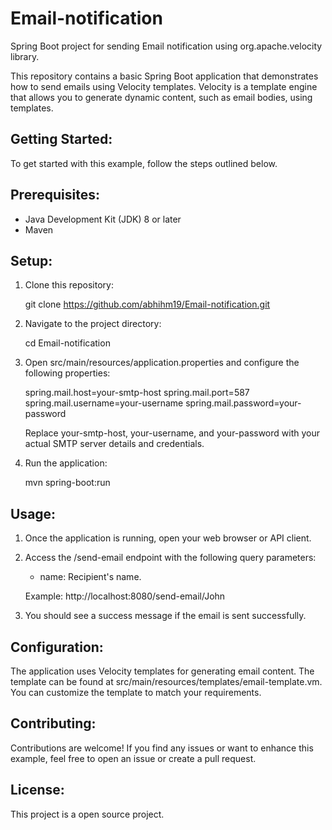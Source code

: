 # Email-notification
Spring Boot project for sending Email notification using org.apache.velocity library.

This repository contains a basic Spring Boot application that demonstrates how to send emails using Velocity templates. Velocity is a template engine that allows you to generate dynamic content, such as email bodies, using templates.

## Getting Started:

To get started with this example, follow the steps outlined below.

## Prerequisites:

- Java Development Kit (JDK) 8 or later
- Maven

## Setup:

1. Clone this repository:

   git clone https://github.com/abhihm19/Email-notification.git

2. Navigate to the project directory:

   cd Email-notification

3. Open src/main/resources/application.properties and configure the following properties:

   spring.mail.host=your-smtp-host
   spring.mail.port=587
   spring.mail.username=your-username
   spring.mail.password=your-password

   Replace your-smtp-host, your-username, and your-password with your actual SMTP server details and credentials.

4. Run the application:

   mvn spring-boot:run

## Usage:

1. Once the application is running, open your web browser or API client.

2. Access the /send-email endpoint with the following query parameters:
   - name: Recipient's name.

   Example: http://localhost:8080/send-email/John

3. You should see a success message if the email is sent successfully.

## Configuration:

The application uses Velocity templates for generating email content. The template can be found at src/main/resources/templates/email-template.vm. You can customize the template to match your requirements.

## Contributing:

Contributions are welcome! If you find any issues or want to enhance this example, feel free to open an issue or create a pull request.

## License:

This project is a open source project.
